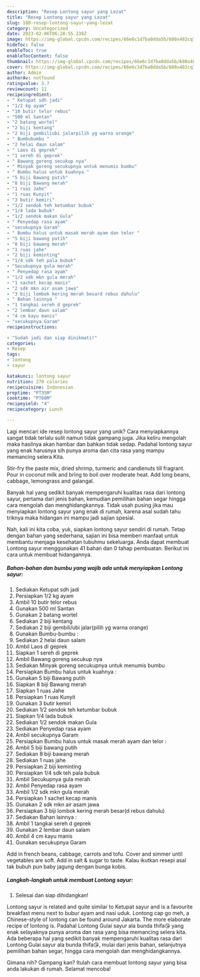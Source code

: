 ```yaml
---
description: "Resep Lontong sayur yang Lezat"
title: "Resep Lontong sayur yang Lezat"
slug: 180-resep-lontong-sayur-yang-lezat
category: Uncategorized
date: 2023-02-06T06:28:55.238Z
image: https://img-global.cpcdn.com/recipes/66e6c1d7ba0dda5b/680x482cq70/lontong-sayur-foto-resep-utama.jpg
hideToc: false
enableToc: true
enableTocContent: false
thumbnail: https://img-global.cpcdn.com/recipes/66e6c1d7ba0dda5b/680x482cq70/lontong-sayur-foto-resep-utama.jpg
cover: https://img-global.cpcdn.com/recipes/66e6c1d7ba0dda5b/680x482cq70/lontong-sayur-foto-resep-utama.jpg
author: Admin
authorAv: notfound
ratingvalue: 3.7
reviewcount: 12
recipeingredient:
- " Ketupat sdh jadi"
- "1/2 kg ayam"
- "10 butir telor rebus"
- "500 ml Santan"
- "2 batang wortel"
- "2 biji kentang"
- "2 biji gembiliubi jalarpilih yg warna orange"
- " Bumbubumbu "
- "2 helai daun salam"
- " Laos di geprek"
- "1 sereh di geprek"
- " Bawang goreng secukup nya"
- " Minyak goreng secukupnya untuk menumis bumbu"
- " Bumbu halus untuk kuahnya "
- "5 biji Bawang putih"
- "8 biji Bawang merah"
- "1 ruas Jahe"
- "1 ruas Kunyit"
- "3 butir kemiri"
- "1/2 sendok teh ketumbar bubuk"
- "1/4 lada bubuk"
- "1/2 sendok makan Gula"
- " Penyedap rasa ayam"
- "secukupnya Garam"
- " Bumbu halus untuk masak merah ayam dan telor "
- "5 biji bawang putih"
- "8 biji bawang merah"
- "1 ruas jahe"
- "2 biji keminting"
- "1/4 sdk teh pala bubuk"
- "Secukupnya gula merah"
- " Penyedap rasa ayam"
- "1/2 sdk mkn gula merah"
- "1 sachet kecap manis"
- "2 sdk mkn air asam jawa"
- "3 biji lombok kering merah besard rebus dahulu"
- " Bahan lainnya "
- "1 tangkai sereh d geprek"
- "2 lembar daun salam"
- "4 cm kayu manis"
- "secukupnya Garam"
recipeinstructions:

- "Sudah jadi dan siap dinikmati!"
categories:
- Resep
tags:
- lontong
- sayur

katakunci: lontong sayur 
nutrition: 270 calories
recipecuisine: Indonesian
preptime: "PT35M"
cooktime: "PT60M"
recipeyield: "4"
recipecategory: Lunch

---
```





Lagi mencari ide resep lontong sayur yang unik? Cara menyiapkannya sangat tidak terlalu sulit namun tidak gampang juga. Jika keliru mengolah maka hasilnya akan hambar dan bahkan tidak sedap. Padahal lontong sayur yang enak harusnya sih punya aroma dan cita rasa yang mampu memancing selera Kita.





Stir-fry the paste mix, dried shrimp, turmeric and candlenuts till fragrant. Pour in coconut milk and bring to boil over moderate heat. Add long beans, cabbage, lemongrass and galangal.

Banyak hal yang sedikit banyak mempengaruhi kualitas rasa dari lontong sayur, pertama dari jenis bahan, kemudian pemilihan bahan segar hingga cara mengolah dan menghidangkannya. Tidak usah pusing jika mau menyiapkan lontong sayur yang enak di rumah, karena asal sudah tahu triknya maka hidangan ini mampu jadi sajian spesial.






Nah, kali ini kita coba, yuk, siapkan lontong sayur sendiri di rumah. Tetap dengan bahan yang sederhana, sajian ini bisa memberi manfaat untuk membantu menjaga kesehatan tubuhmu sekeluarga. Anda dapat membuat Lontong sayur menggunakan 41 bahan dan 0 tahap pembuatan. Berikut ini cara untuk membuat hidangannya.

<!--inarticleads1-->

##### Bahan-bahan dan bumbu yang wajib ada untuk menyiapkan Lontong sayur:

1. Sediakan  Ketupat sdh jadi
1. Persiapkan 1/2 kg ayam
1. Ambil 10 butir telor rebus
1. Gunakan 500 ml Santan
1. Gunakan 2 batang wortel
1. Sediakan 2 biji kentang
1. Sediakan 2 biji gembili/ubi jalar(pilih yg warna orange)
1. Gunakan  Bumbu-bumbu :
1. Sediakan 2 helai daun salam
1. Ambil  Laos di geprek
1. Siapkan 1 sereh di geprek
1. Ambil  Bawang goreng secukup nya
1. Sediakan  Minyak goreng secukupnya untuk menumis bumbu
1. Persiapkan  Bumbu halus untuk kuahnya :
1. Gunakan 5 biji Bawang putih
1. Siapkan 8 biji Bawang merah
1. Siapkan 1 ruas Jahe
1. Persiapkan 1 ruas Kunyit
1. Gunakan 3 butir kemiri
1. Sediakan 1/2 sendok teh ketumbar bubuk
1. Siapkan 1/4 lada bubuk
1. Sediakan 1/2 sendok makan Gula
1. Sediakan  Penyedap rasa ayam
1. Ambil secukupnya Garam
1. Persiapkan  Bumbu halus untuk masak merah ayam dan telor :
1. Ambil 5 biji bawang putih
1. Sediakan 8 biji bawang merah
1. Sediakan 1 ruas jahe
1. Persiapkan 2 biji keminting
1. Persiapkan 1/4 sdk teh pala bubuk
1. Ambil Secukupnya gula merah
1. Ambil  Penyedap rasa ayam
1. Ambil 1/2 sdk mkn gula merah
1. Persiapkan 1 sachet kecap manis
1. Gunakan 2 sdk mkn air asam jawa
1. Persiapkan 3 biji lombok kering merah besar(d rebus dahulu)
1. Sediakan  Bahan lainnya :
1. Ambil 1 tangkai sereh d geprek
1. Gunakan 2 lembar daun salam
1. Ambil 4 cm kayu manis
1. Gunakan secukupnya Garam


Add in french beans, cabbage, carrots and tofu. Cover and simmer until vegetables are soft. Add in salt &amp; sugar to taste. Kalau ikutkan resepi asal tak bubuh pun baby jagung dengan bunga kobis. 

<!--inarticleads2-->

##### Langkah-langkah untuk membuat Lontong sayur:


1. Selesai dan siap dihidangkan!

Lontong sayur is related and quite similar to Ketupat sayur and is a favourite breakfast menu next to bubur ayam and nasi uduk. Lontong cap go meh, a Chinese-style of lontong can be found around Jakarta. The more elaborate recipe of lontong is. Padahal Lontong Gulai sayur ala bunda thifa😘 yang enak selayaknya punya aroma dan rasa yang bisa memancing selera kita. Ada beberapa hal yang sedikit banyak mempengaruhi kualitas rasa dari Lontong Gulai sayur ala bunda thifa😘, mulai dari jenis bahan, selanjutnya pemilihan bahan segar, hingga cara mengolah dan menghidangkannya. 

Gimana nih? Gampang kan? Itulah cara membuat lontong sayur yang bisa anda lakukan di rumah. Selamat mencoba!
